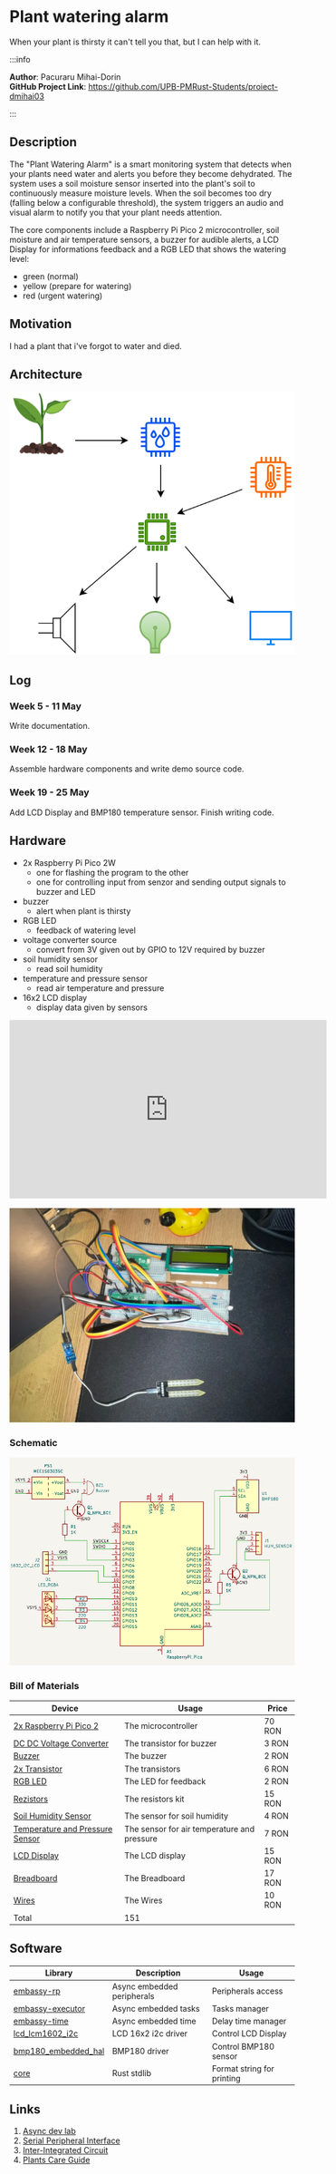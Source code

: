 # Plant watering alarm
When your plant is thirsty it can't tell you that, but I can help with it.

:::info

**Author**: Pacuraru Mihai-Dorin \
**GitHub Project Link**: https://github.com/UPB-PMRust-Students/proiect-dmihai03

:::

## Description

The "Plant Watering Alarm" is a smart monitoring system that detects when your plants need water and alerts you before they become dehydrated. The system uses a soil moisture sensor inserted into the plant's soil to continuously measure moisture levels. When the soil becomes too dry (falling below a configurable threshold), the system triggers an audio and visual alarm to notify you that your plant needs attention.

The core components include a Raspberry Pi Pico 2 microcontroller, soil moisture and air temperature sensors, a buzzer for audible alerts, a LCD Display for informations feedback and a RGB LED that shows the watering level:
- green (normal)
- yellow (prepare for watering)
- red (urgent watering)


## Motivation

I had a plant that i've forgot to water and died.

## Architecture 

![Plant Watering Alarm System Architecture](architecture.svg)

## Log

<!-- write your progress here every week -->

### Week 5 - 11 May

Write documentation.

### Week 12 - 18 May

Assemble hardware components and write demo source code.

### Week 19 - 25 May

Add LCD Display and BMP180 temperature sensor. Finish writing code.

## Hardware

- 2x Raspberry Pi Pico 2W
    - one for flashing the program to the other
    - one for controlling input from senzor and sending output signals to buzzer and LED
- buzzer
    - alert when plant is thirsty
- RGB LED
    - feedback of watering level
- voltage converter source
    - convert from 3V given out by GPIO to 12V required by buzzer
- soil humidity sensor
    - read soil humidity
- temperature and pressure sensor
    - read air temperature and pressure
- 16x2 LCD display
    - display data given by sensors

<!-- [![](https://markdown-videos-api.jorgenkh.no/youtube/EuqZ8Y21hg4)](https://youtu.be/EuqZ8Y21hg4) -->

<iframe width="560" height="315" src="https://www.youtube.com/embed/jeCahVfEJn8?si=uWEYXxEnHdD4ovef" title="YouTube video player" frameborder="0" allow="accelerometer; autoplay; clipboard-write; encrypted-media; gyroscope; picture-in-picture; web-share" referrerpolicy="strict-origin-when-cross-origin" allowfullscreen></iframe>

![](demo.webp)

### Schematic
![](schematic.svg)

### Bill of Materials

<!-- Fill out this table with all the hardware components that you might need.

The format is 
```
| [Device](link://to/device) | This is used ... | [price](link://to/store) |

```

-->

| Device | Usage | Price |
|--------|--------|-------|
| [2x Raspberry Pi Pico 2](https://www.tme.eu/ro/details/sc1632/raspberry-pi-sisteme-incorporate/raspberry-pi/raspberry-pi-pico-2-with-header/) | The microcontroller | 70 RON |
| [DC DC Voltage Converter](https://www.emag.ro/tranzistor-2n2222am-npn-se2312151536/pd/DKHH5TYBM/) | The transistor for buzzer | 3 RON |
| [Buzzer](https://www.emag.ro/buzzer-activ-12v-compatibil-arduino-raspberry-oky0151-oky0151-1/pd/D2KJNNMBM/?ref=embedding_similar_model_1_1&provider=rec&recid=rec_102_2799c2c87a26676847d5aa996bad6a8432c1cbf753de8447ade35beed1e6cfe5_1746002555&scenario_ID=102) | The buzzer | 2 RON |
| [2x Transistor](https://www.emag.ro/tranzistor-2n2222am-npn-se2312151536/pd/DKHH5TYBM/) | The transistors | 6 RON |
| [RGB LED](https://sigmanortec.ro/led-rgb-10mm-catod-comun?SubmitCurrency=1&id_currency=2) | The LED for feedback | 2 RON |
| [Rezistors](https://www.optimusdigital.ro/ro/componente-electronice-rezistoare/10928-plusivo-kit-250-buc-rezistoare.html?search_query=rezistor&results=110) | The resistors kit | 15 RON |
| [Soil Humidity Sensor](https://sigmanortec.ro/Senzor-umiditate-sol-higrometru-p125814620?SubmitCurrency=1&id_currency=2&gQT=1) | The sensor for soil humidity | 4 RON |
| [Temperature and Pressure Sensor](https://www.optimusdigital.ro/ro/senzori-senzori-de-presiune/149-modul-senzor-de-temperatura-si-presiune-bmp180.html?search_query=bmp&results=21) | The sensor for air temperature and pressure | 7 RON |
| [LCD Display](https://www.optimusdigital.ro/ro/optoelectronice-lcd-uri/62-lcd-1602-cu-interfata-i2c-si-backlight-galben-verde.html?search_query=lcd+i2c&results=17) | The LCD display | 15 RON |
| [Breadboard](https://www.emag.ro/breadboard-400-puncte-ai059-s69/pd/DRJ66JBBM/?ref=sponsored_products_search_r_1_1&recid=recads_1_3f8bcd3d0d1fce50ce875c811f44c8b37341887cf1698acd0193b6f39e905ded_1746374198&aid=d0eeaed2-9c23-11ef-9ec5-023c6ef0a87b_eyJicGQiOjAuMTN9-64d0f1bc2be845562de29773259d5d2f4c3408ca51e59b1cb3a0201b8d7c9467&oid=50658364&scenario_ID=1#reviews-section) | The Breadboard | 17 RON |
| [Wires](https://www.emag.ro/10-x-fire-dupont-tata-tata-20cm-cl55/pd/DV8M9WBBM/?ref=history-shopping_422378681_12161_1) | The Wires | 10 RON |
| Total | 151 |

## Software

| Library | Description | Usage |
|---------|-------------|-------|
| [embassy-rp](https://github.com/almindor/st7789) | Async embedded peripherals | Peripherals access |
| [embassy-executor](https://crates.io/crates/embassy-executor) | Async embedded tasks | Tasks manager |
| [embassy-time](https://docs.rs/embassy-time/latest/embassy_time/) | Async embedded time | Delay time manager |
| [lcd_lcm1602_i2c](https://docs.rs/lcd-lcm1602-i2c/latest/lcd_lcm1602_i2c/index.html) | LCD 16x2 i2c driver | Control LCD Display |
| [bmp180_embedded_hal](https://docs.rs/bmp180-embedded-hal/latest/bmp180_embedded_hal/) | BMP180 driver | Control BMP180 sensor |
| [core](https://doc.rust-lang.org/stable/std/index.html) | Rust stdlib | Format string for printing |

## Links

<!-- Add a few links that inspired you and that you think you will use for your project -->

1. [Async dev lab](https://pmrust.pages.upb.ro/docs/acs_cc/lab/04)
2. [Serial Peripheral Interface](https://pmrust.pages.upb.ro/docs/acs_cc/lab/05)
3. [Inter-Integrated Circuit](https://pmrust.pages.upb.ro/docs/acs_cc/lab/06)
4. [Plants Care Guide](https://plnts.com/en/care/doctor/temperature-and-humidity)
